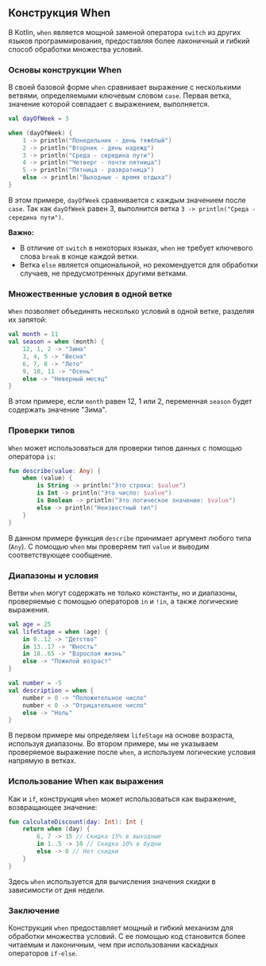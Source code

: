 ## Конструкция When

В Kotlin, `when` является мощной заменой оператора `switch` из других языков программирования, предоставляя более лаконичный и гибкий способ обработки множества условий. 

### Основы конструкции When

В своей базовой форме `when` сравнивает выражение с несколькими ветвями, определяемыми ключевым словом `case`. Первая ветка, значение которой совпадает с выражением, выполняется.

```kotlin
val dayOfWeek = 3

when (dayOfWeek) {
    1 -> println("Понедельник - день тяжёлый")
    2 -> println("Вторник - день надежд")
    3 -> println("Среда - середина пути")
    4 -> println("Четверг - почти пятница")
    5 -> println("Пятница - развратница")
    else -> println("Выходные - время отдыха")
}
```

В этом примере, `dayOfWeek` сравнивается с каждым значением после `case`. Так как `dayOfWeek` равен 3, выполнится ветка `3 -> println("Среда - середина пути")`. 

**Важно:**

* В отличие от `switch` в некоторых языках, `when` не требует ключевого слова `break` в конце каждой ветки.
* Ветка `else` является опциональной, но рекомендуется для обработки случаев, не предусмотренных другими ветками.

### Множественные условия в одной ветке

`When` позволяет объединять несколько условий в одной ветке, разделяя их запятой:

```kotlin
val month = 11
val season = when (month) {
    12, 1, 2 -> "Зима"
    3, 4, 5 -> "Весна"
    6, 7, 8 -> "Лето"
    9, 10, 11 -> "Осень"
    else -> "Неверный месяц" 
}
```

В этом примере, если `month` равен 12, 1 или 2, переменная `season` будет содержать значение "Зима".

### Проверки типов

`When` может использоваться для проверки типов данных с помощью оператора `is`:

```kotlin
fun describe(value: Any) {
    when (value) {
        is String -> println("Это строка: $value")
        is Int -> println("Это число: $value")
        is Boolean -> println("Это логическое значение: $value")
        else -> println("Неизвестный тип")
    }
}
```

В данном примере функция `describe` принимает аргумент любого типа (`Any`). С помощью `when` мы проверяем тип `value` и выводим соответствующее сообщение.

### Диапазоны и условия

Ветви `when` могут содержать не только константы, но и диапазоны, проверяемые с помощью операторов `in` и `!in`, а также логические выражения.

```kotlin
val age = 25
val lifeStage = when (age) {
    in 0..12 -> "Детство"
    in 13..17 -> "Юность"
    in 18..65 -> "Взрослая жизнь"
    else -> "Пожилой возраст"
}

val number = -5
val description = when {
    number > 0 -> "Положительное число"
    number < 0 -> "Отрицательное число"
    else -> "Ноль"
}
```

В первом примере мы определяем `lifeStage` на основе возраста, используя диапазоны. Во втором примере, мы не указываем проверяемое выражение после `when`, а используем логические условия напрямую в ветках.

### Использование When как выражения

Как и `if`, конструкция `when` может использоваться как выражение, возвращающее значение:

```kotlin
fun calculateDiscount(day: Int): Int {
    return when (day) {
        6, 7 -> 15 // Скидка 15% в выходные
        in 1..5 -> 10 // Скидка 10% в будни
        else -> 0 // Нет скидки
    }
}
```

Здесь `when` используется для вычисления значения скидки в зависимости от дня недели. 

### Заключение

Конструкция `when` предоставляет мощный и гибкий механизм для обработки множества условий. С ее помощью код становится более читаемым и лаконичным, чем при использовании каскадных операторов `if-else`.
